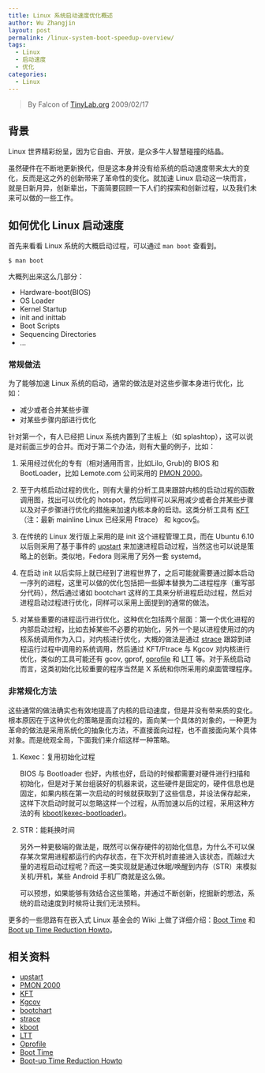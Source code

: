 ```yaml
---
title: Linux 系统启动速度优化概述
author: Wu Zhangjin
layout: post
permalink: /linux-system-boot-speedup-overview/
tags:
  - Linux
  - 启动速度
  - 优化
categories:
  - Linux
---
```


> By Falcon of [TinyLab.org][1]
> 2009/02/17


## 背景

Linux 世界精彩纷呈，因为它自由、开放，是众多牛人智慧碰撞的结晶。

虽然硬件在不断地更新换代，但是这本身并没有给系统的启动速度带来太大的变化，反而是这之外的创新带来了革命性的变化。就加速 Linux 启动这一块而言，就是日新月异，创新辈出，下面简要回顾一下人们的探索和创新过程，以及我们未来可以做的一些工作。

## 如何优化 Linux 启动速度

首先来看看 Linux 系统的大概启动过程，可以通过 `man boot` 查看到。

    $ man boot


大概列出来这么几部分：

  * Hardware-boot(BIOS)
  * OS Loader
  * Kernel Startup
  * init and inittab
  * Boot Scripts
  * Sequencing Directories
  * &#8230;

### 常规做法

为了能够加速 Linux 系统的启动，通常的做法是对这些步骤本身进行优化，比如：

  * 减少或者合并某些步骤
  * 对某些步骤内部进行优化

针对第一个，有人已经把 Linux 系统内置到了主板上（如 splashtop），这可以说是对前面三步的合并。而对于第二个办法，则有大量的例子，比如：

  1. 采用经过优化的专有（相对通用而言，比如Lilo, Grub)的 BIOS 和 BootLoader，比如 Lemote.com 公司采用的 [PMON 2000][2]。

  2. 至于内核启动过程的优化，则有大量的分析工具来跟踪内核的启动过程的函数调用图，找出可以优化的 hotspot，然后同样可以采用减少或者合并某些步骤以及对子步骤进行优化的措施来加速内核本身的启动。这类分析工具有 [KFT][3]（注：最新 mainline Linux 已经采用 Ftrace） 和 kgcov[5][4]。

  3. 在传统的 Linux 发行版上采用的是 init 这个进程管理工具，而在 Ubuntu 6.10 以后则采用了基于事件的 [upstart][5] 来加速进程启动过程，当然这也可以说是策略上的创新。类似地，Fedora 则采用了另外一套 systemd。

  4. 在启动 init 以后实际上就已经到了进程世界了，之后可能就需要通过脚本启动一序列的进程，这里可以做的优化包括把一些脚本替换为二进程程序（重写部分代码），然后通过诸如 bootchart 这样的工具来分析进程启动过程，然后对进程启动过程进行优化，同样可以采用上面提到的通常的做法。

  5. 对某些重要的进程运行进行优化，这种优化包括两个层面：第一个优化进程的内部启动过程，比如去掉某些不必要的初始化，另外一个是以进程使用过的内核系统调用作为入口，对内核进行优化，大概的做法是通过 [strace][6] 跟踪到进程运行过程中调用的系统调用，然后通过 KFT/Ftrace 与 Kgcov 对内核进行优化，类似的工具可能还有 gcov, gprof, [oprofile][7] 和 [LTT][8] 等。对于系统启动而言，这类初始化比较重要的程序当然是 X 系统和你所采用的桌面管理程序。

### 非常规化方法

这些通常的做法确实也有效地提高了内核的启动速度，但是并没有带来质的变化。根本原因在于这种优化的策略是面向过程的，面向某一个具体的对象的，一种更为革命的做法是采用系统化的抽象化方法，不直接面向过程，也不直接面向某个具体对象。而是统观全局，下面我们来介绍这样一种策略。

1. Kexec：复用初始化过程

    BIOS 与 Bootloader 也好，内核也好，启动的时候都需要对硬件进行扫描和初始化，但是对于某台组装好的机器来说，这些硬件是固定的，硬件信息也是固定，如果内核在第一次启动的时候就获取到了这些信息，并设法保存起来，这样下次启动时就可以忽略这样一个过程，从而加速以后的过程，采用这种方法的有 [kboot(kexec-bootloader)][6]。

2. STR：能耗换时间

    另外一种更极端的做法是，既然可以保存硬件的初始化信息，为什么不可以保存某次常用进程都运行的内存状态，在下次开机时直接进入该状态，而越过大量的进程启动过程呢？而这一类实现就是通过休眠/唤醒到内存（STR）来模拟关机/开机，某些 Android 手机厂商就是这么做。

    可以预想，如果能够有效结合这些策略，并通过不断创新，挖掘新的想法，系统的启动速度到时候将让我们无法预料。

更多的一些思路有在嵌入式 Linux 基金会的 Wiki 上做了详细介绍：[Boot Time][9] 和 [Boot up Time Reduction Howto][10]。

## 相关资料

  * [upstart][5]
  * [PMON 2000][2]
  * [KFT][3]
  * [Kgcov][4]
  * [bootchart][11]
  * [strace][6]
  * [kboot][12]
  * [LTT][8]
  * [Oprofile][7]
  * [Boot Time][9]
  * [Boot-up Time Reduction Howto][10]





 [1]: http://tinylab.org
 [2]: http://www.linux-mips.org/wiki/PMON_2000
 [3]: http://elinux.org/Kernel_Function_Trace
 [4]: http://ltp.sourceforge.net/coverage/gcov.php
 [5]: http://upstart.ubuntu.com/
 [6]: http://sourceforge.net/projects/strace/
 [7]: http://oprofile.sourceforge.net/about/
 [8]: http://en.wikipedia.org/wiki/Linux_Trace_Toolkit
 [9]: http://elinux.org/Boot_Time
 [10]: http://elinux.org/Boot-up_Time_Reduction_Howto
 [11]: http://www.bootchart.org/
 [12]: http://kboot.sourceforge.net/
